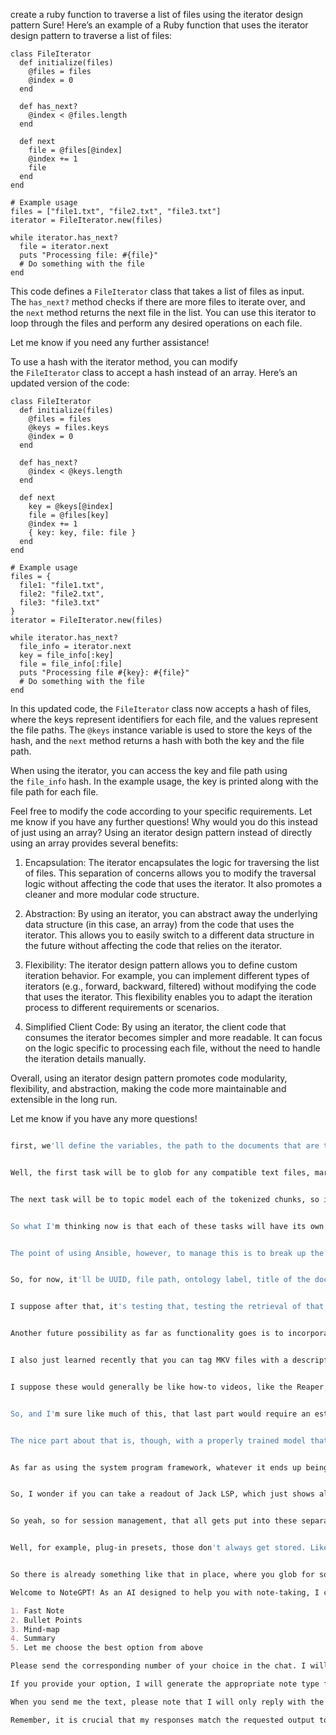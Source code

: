 ---
---


create a ruby function to traverse a list of files using the iterator design pattern
Sure! Here’s an example of a Ruby function that uses the iterator design pattern to traverse a list of files:

```
class FileIterator
  def initialize(files)
    @files = files
    @index = 0
  end

  def has_next?
    @index < @files.length
  end

  def next
    file = @files[@index]
    @index += 1
    file
  end
end

# Example usage
files = ["file1.txt", "file2.txt", "file3.txt"]
iterator = FileIterator.new(files)

while iterator.has_next?
  file = iterator.next
  puts "Processing file: #{file}"
  # Do something with the file
end
```

This code defines a `FileIterator` class that takes a list of files as input. The `has_next?` method checks if there are more files to iterate over, and the `next` method returns the next file in the list. You can use this iterator to loop through the files and perform any desired operations on each file.

Let me know if you need any further assistance!

To use a hash with the iterator method, you can modify the `FileIterator` class to accept a hash instead of an array. Here’s an updated version of the code:

```
class FileIterator
  def initialize(files)
    @files = files
    @keys = files.keys
    @index = 0
  end

  def has_next?
    @index < @keys.length
  end

  def next
    key = @keys[@index]
    file = @files[key]
    @index += 1
    { key: key, file: file }
  end
end

# Example usage
files = {
  file1: "file1.txt",
  file2: "file2.txt",
  file3: "file3.txt"
}
iterator = FileIterator.new(files)

while iterator.has_next?
  file_info = iterator.next
  key = file_info[:key]
  file = file_info[:file]
  puts "Processing file #{key}: #{file}"
  # Do something with the file
end
```

In this updated code, the `FileIterator` class now accepts a hash of files, where the keys represent identifiers for each file, and the values represent the file paths. The `@keys` instance variable is used to store the keys of the hash, and the `next` method returns a hash with both the key and the file path.

When using the iterator, you can access the key and file path using the `file_info` hash. In the example usage, the key is printed along with the file path for each file.

Feel free to modify the code according to your specific requirements. Let me know if you have any further questions!
Why would you do this instead of just using an array?
Using an iterator design pattern instead of directly using an array provides several benefits:

1. Encapsulation: The iterator encapsulates the logic for traversing the list of files. This separation of concerns allows you to modify the traversal logic without affecting the code that uses the iterator. It also promotes a cleaner and more modular code structure.
    
2. Abstraction: By using an iterator, you can abstract away the underlying data structure (in this case, an array) from the code that uses the iterator. This allows you to easily switch to a different data structure in the future without affecting the code that relies on the iterator.
    
3. Flexibility: The iterator design pattern allows you to define custom iteration behavior. For example, you can implement different types of iterators (e.g., forward, backward, filtered) without modifying the code that uses the iterator. This flexibility enables you to adapt the iteration process to different requirements or scenarios.
    
4. Simplified Client Code: By using an iterator, the client code that consumes the iterator becomes simpler and more readable. It can focus on the logic specific to processing each file, without the need to handle the iteration details manually.
    

Overall, using an iterator design pattern promotes code modularity, flexibility, and abstraction, making the code more maintainable and extensible in the long run.

Let me know if you have any more questions!


```bash

first, we'll define the variables, the path to the documents that are to be processed. The collection name, so ideally the directory path that is provided contains documents that are relatively related, so this would be document preprocessing, reddit host, chroma db host. Well I would say that the reddit host can be temporary, so download the bootstrap installer which will install Ansible. Oh no, I guess that doesn't really factor in at the moment. When you run the playbook, it will install docker, I suppose there can be options for using the nvidia docker container toolkit, installs docker, and configures a redis container that will run on the localhost. As for the chroma db, ideally it should be compact enough to where that is also a local container that is created with the persistence volume somehow separated. So the playbook will then install all of the necessary python and ruby libraries. So then, for the tasks...


Well, the first task will be to glob for any compatible text files, markdown, pdf. Well, I suppose whatever we can find in the knowledge base to support, glob those documents and put those into a list. So yeah, I guess that can be put into Redis as well. So the task globs the list of files in the directory. It assigns a UUID and a path name. Puts the key value store into Redis. The Ansible task will register that entry. It will move on to the next task, which is to then take the document. If it's a pdf, convert to text. Convert whatever it is to text. And then store that key value pair into Redis with the UUID, the file path, the title of the document, and the text. That's all a hash. And that gets registered as a variable, that Redis entry. The next task will be to chunk the document. Which again will retrieve the entry from the database. It will pass it through an Ansible module that will chunk the text. Not sure if that will be Python or Ruby. So then it will take that and store the UUID, the directory path, the title of the document, and then the array of indexed chunks. The next task will be to tokenize the text. In the define variables, you can define the various parameters of the pragmatic tokenizer. Such as to remove certain punctuation, or stop words, or things of that nature. So then that will be stored into Redis. The UUID, directory path, title, an array of tokenized text. The chunks are now converted into tokens, an array of tokens for each segment...


The next task will be to topic model each of the tokenized chunks, so it will retrieve the hash key from Redis, it will take, so this is an array, each segment of tokens which is an array, it will pass that to the topic modeler which will then return an array of the topics that it picks out, and these variables can also be defined in the main variables file, so for example, removed words, you can set to 5, the parameters of tomato. So then I'm not sure what this looks like exactly, so then those topics are then attached to that tokenized chunk segment, so it will be a nested hash, I'm not sure how nested, I'm not sure, so that will be a nested hash of the array of tokenized chunk segments with each chunk segment, so yeah, it will be UUID directory path title, then the array of tokenized chunk segments, I guess by index, so the first item in the array will be index 0 comma array of tokenized text comma array topic words, next hash item, and then the next task will be to take that entry, take the array of topics, and I suppose have the language model determine what ontology label to give it, or to assign it, and then you attach that as part of the root metadata somehow.


So what I'm thinking now is that each of these tasks will have its own separate Ansible module. For some reason I'm also thinking that at some point a Ruby application will have to take over and put it into a file object and then work with that object. Kind of like how that ESXi stats retriever worked.


The point of using Ansible, however, to manage this is to break up the process into its individual tasks that are semi-human readable. So yeah, I guess at some point I would have to compare the processes and what that learning curve would be like. I can't think of anything off the top of my head that you can configure so easily, but that is relative, so... Moving on.


So, for now, it'll be UUID, file path, ontology label, title of the document itself, maybe the top topics, top three topics, and then, yeah, the cleaned up text. When that's sent to a task, the next task after that would be to get the embedding that will be stored in the vector database. So now I'm thinking, as far as chunking goes, semi-small between 200, maybe, 200, 400, as by the time that chunk gets attached to the metadata, which there is an example somewhere of how to structure that JSON metadata, I suspect that the token count will be significant. So we'll have to play around with that, see what the optimal number there is. 


I suppose after that, it's testing that, testing the retrieval of that, as in, yeah, the challenge later on is then having that database referenced, although I suppose Silly Tavern provides a good model for this, having that database referenced and then those snippets inserted into the retrieval interface process. So when I go to say, how does this certain plug-in work, it can reference the ontology labels to not only provide instruction on how to use the plug-in from the plug-in documentation, but then it can also reference concepts from either sound engineering or music theory, either one, to provide further insight into perhaps how to use the plug-in. So the compressor plug-in has the attack-release threshold values, and the plug-in documentation can tell you, you know, the parameter ranges, usually, but then to have attached to that specific plug-in the engineering concepts behind that, that's one goal.


Another future possibility as far as functionality goes is to incorporate Sonic Annotator or Sonic Visualizer with its OSC capability to go to the interface, drag-and-drop in a file, a sound file, ask for a certain type of analysis, and then have that analysis be... So yeah, so for example, drop in the WAV file and say, you know, what key is this in, and what would be a good harmonic complement. Something like that. It might ask for the use case, like, what is this for, is this for a song, is this for a performance, is this for a video background, soundscape, etc.


I also just learned recently that you can tag MKV files with a description, which I think is pretty neat. So then that opens up the possibility of, as opposed to document pre-processing, video pre-processing. You can take a video file, extract its audio, get a transcription of the audio, and then follow the document pre-processing tasks for the rest of it. Put that video somewhere in a folder. So when you go to make a query, if it pulls a reference to that video, then that is presented as part of the response output.


I suppose these would generally be like how-to videos, like the Reaper, Kenny Guay and the Reaper tutorial videos, or I suppose it could be references to personal projects, recordings. Let's say, for example, record a performance, a video audio performace. that then gets put into the database with all the metadata, and then a year later, you go to make a query about your working on a project, and the query is somehow related to that media that was created a year ago.


So, and I'm sure like much of this, that last part would require an established workflow for recording a track or video and then annotating that track or video, moving that media to a reliable storage location. It seems like a pretty straightforward process, but there's at least, you know, several dozen ways of going about that process, and then just throwing in the illusion of different looking software that multiplies. So I guess I would maybe just at least include that advisement in the program at some point.


The nice part about that is, though, with a properly trained model that you're working with and carefully crafted prompts, much of that can now be automated. So instead of recording the track and then sitting down and clicking on all the fields for metadata, a specifically trained model can do most of that now for us, for you.


As far as using the system program framework, whatever it ends up being referred to as...for troubleshooting purposes, I'd like to gather as many threads, posts, that have an affirmative original problem and then solved resolution. I'd like to find as many of those as possible.


So, I wonder if you can take a readout of Jack LSP, which just shows all the active connections, and have the LLM process those connections, so you feed it the Jack LSP output, and then it can take each connection, pair a set of names, which would most likely be keywords, or something like that. Anyways, I'll analyze this audio chain, and then, yeah, I'm sure there's a way to take a snapshot of all the running parameters. [redis?] Actually, Ray Session logs a lot of that. And you can process and analyze that, which I think is really cool. You can parse that through, or have the large language model analyze that, make suggestions. It could tell you that Jack Mixer should be turned down by three decibels if you want to smooth out the violin section, or something like that. That's definitely possible. It's going to take effort to train the model to be able to accurately and, I guess, reproducibly, that's a word now, perform those tasks.


So yeah, so for session management, that all gets put into these separate XML files. I guess it's possible then to put that into a Redis database with Persistence, so that could be an alternative method. Yeah, there would have to be some, I don't know, something about that would have to be tested first to see if that was even, if that was more or less efficient. Well not so much efficient, just reliable and cohesive.


Well, for example, plug-in presets, those don't always get stored. Like, for example, x42 equalizing parameters can't be stored as a preset, really. Things like that. And then that makes me think of Linux Sampler and the SoundFont database. So somehow that can be incorporated into this as well, where then you can instruct the interface to the model to say, OK, create an LSCP file that has the salamander piano, the banjo, some electrical acoustic percussion. Whatever your sample library contains, one has to learn how to refer to that. So something like that. Load these instrument files. So instead of clicking on Open up the Session Manager, have the Cue Sampler open, then load the LSCP file. Personally, I guess maybe it's the nature of how... Yeah, I guess that's true. It does depend on workflow. I do a lot of testing, so of course my complaints are going to be, well, it's not very consistent in terms of... I have a difficult time finding ideal configurations and hanging onto them. I can guess I'm not alone with that issue, but it still sort of is a workflow issue. But it would be nice. You can have the interface store... So in the JSampler database interface, you can store what they refer to as orchestras or sets of sound fonts. So you can take an instrument from one sound font, you can take an instrument from another sound font and create these sets. That has always worked sort of okay-ish, if not really, at least in a reliable sense. So maybe this can help with that.


So there is already something like that in place, where you glob for soundfont files, go through each one, do an sf2.dump or an cat sfz file. Take all those parameters, and compare that to a trained model with an idealized set of algorithms. And say, hey, take this soundfont file and tune it. That sort of thing.
```




```markdown
Welcome to NoteGPT! As an AI designed to help you with note-taking, I can assist you in creating the best notes possible. To get started, please select one of the following options for your notes:

1. Fast Note
2. Bullet Points
3. Mind-map
4. Summary
5. Let me choose the best option from above

Please send the corresponding number of your choice in the chat. I will wait for your response.

If you provide your option, I will generate the appropriate note type for you. For example, if you choose "Bullet Points," I will create a note with bullet points. In that case, I will respond with the title: "**NoteGPT, Bullet Points**". Underneath the title, I will ask you to send me the text you want me to create bullet points about. I will then wait for your response.

When you send me the text, please note that I will only reply with the requested output. For instance, if you choose "Mind-map," I will generate a mind-map note. In this case, my response will only display the title: "**NoteGPT, Mind-map**". Underneath the title, I will provide the note in bullet point format.

Remember, it is crucial that my responses match the requested output to maintain the game's integrity and purpose. Let's get started!
```
